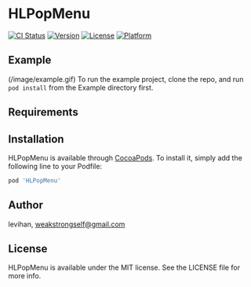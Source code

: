 # HLPopMenu

[![CI Status](http://img.shields.io/travis/hanangellove/HLCirclyMenu.svg?style=flat)](https://travis-ci.org/hanangellove/HLPopMenu)
[![Version](https://img.shields.io/cocoapods/v/HLCirclyMenu.svg?style=flat)](http://cocoapods.org/pods/HLPopMenu)
[![License](https://img.shields.io/cocoapods/l/HLCirclyMenu.svg?style=flat)](http://cocoapods.org/pods/HLPopMenu)
[![Platform](https://img.shields.io/cocoapods/p/HLCirclyMenu.svg?style=flat)](http://cocoapods.org/pods/HLPopMenu)

## Example

(/image/example.gif)
To run the example project, clone the repo, and run `pod install` from the Example directory first.

## Requirements

## Installation

HLPopMenu is available through [CocoaPods](http://cocoapods.org). To install
it, simply add the following line to your Podfile:

```ruby
pod 'HLPopMenu'
```

## Author

levihan, weakstrongself@gmail.com

## License

HLPopMenu is available under the MIT license. See the LICENSE file for more info.
